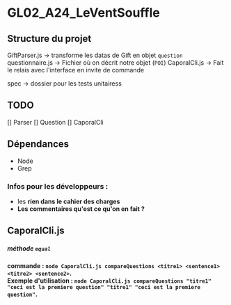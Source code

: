 # GL02_A24_LeVentSouffle

## Structure du projet
GiftParser.js -> transforme les datas de Gift en objet `question`
questionnaire.js -> Fichier où on décrit notre objet (`POI`)
CaporalCli.js -> Fait le relais avec l'interface en invite de commande

spec -> dossier pour les tests unitairess

## TODO
[] Parser
[] Question
[] CaporalCli

## Dépendances 
- Node
- Grep

### Infos pour les développeurs :
- les <b> rien dans le cahier des charges
- Les commentaires qu'est ce qu'on en fait ?

## CaporalCli.js 
##### méthode `equal`
commande : `node CaporalCli.js compareQuestions <titre1> <sentence1> <titre2> <sentence2>`.  
Exemple d'utilisation : `node CaporalCli.js compareQuestions "titre1" "ceci est la premiere question" "titre1" "ceci est la premiere question"`.

